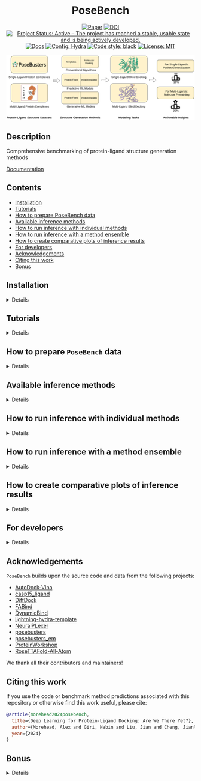 <div align="center">

# PoseBench

[![Paper](http://img.shields.io/badge/arXiv-Coming.Soon-B31B1B.svg)](TODO)
[![DOI](https://zenodo.org/badge/DOI/10.5281/zenodo.11199233.svg)](https://doi.org/10.5281/zenodo.11199233)
[![Project Status: Active – The project has reached a stable, usable state and is being actively developed.](https://www.repostatus.org/badges/latest/active.svg)](https://www.repostatus.org/#active)
[![Docs](https://assets.readthedocs.org/static/projects/badges/passing-flat.svg)](https://posebench.github.io/)
<a href="https://hydra.cc/"><img alt="Config: Hydra" src="https://img.shields.io/badge/config-hydra-89b8cd"></a>
<a href="https://github.com/psf/black"><img alt="Code style: black" src="https://img.shields.io/badge/code%20style-black-000000.svg"></a>
[![License: MIT](https://img.shields.io/badge/license-MIT-yellow.svg)](https://opensource.org/licenses/MIT)

<img src="./img/PoseBench.png" width="600">

</div>

## Description

Comprehensive benchmarking of protein-ligand structure generation methods

[Documentation](https://bioinfomachinelearning.github.io/PoseBench/)

## Contents

- [Installation](#installation)
- [Tutorials](#tutorials)
- [How to prepare PoseBench data](#how-to-prepare-posebench-data)
- [Available inference methods](#available-inference-methods)
- [How to run inference with individual methods](#how-to-run-inference-with-individual-methods)
- [How to run inference with a method ensemble](#how-to-run-inference-with-a-method-ensemble)
- [How to create comparative plots of inference results](#how-to-create-comparative-plots-of-inference-results)
- [For developers](#for-developers)
- [Acknowledgements](#acknowledgements)
- [Citing this work](#citing-this-work)
- [Bonus](#bonus)

## Installation

<details>

Install `mamba` for dependency management (as a fast alternative to Anaconda)

```bash
wget "https://github.com/conda-forge/miniforge/releases/latest/download/Mambaforge-$(uname)-$(uname -m).sh"
bash Mambaforge-$(uname)-$(uname -m).sh  # accept all terms and install to the default location
rm Mambaforge-$(uname)-$(uname -m).sh  # (optionally) remove installer after using it
source ~/.bashrc  # alternatively, one can restart their shell session to achieve the same result
```

Install dependencies for each method's environment (as desired)

```bash
# clone project
sudo apt-get install git-lfs  # NOTE: run this if you have not already installed `git-lfs`
git lfs install
git clone https://github.com/BioinfoMachineLearning/PoseBench --recursive
cd PoseBench

# create conda environments (~80 GB total)
# - PoseBench environment # (~15 GB)
mamba env create -f environments/posebench_environment.yaml
conda activate PoseBench  # NOTE: one still needs to use `conda` to (de)activate environments
pip3 install -e .
# - casp15_ligand_scoring environment (~3 GB)
mamba env create -f environments/casp15_ligand_scoring_environment.yaml
conda activate casp15_ligand_scoring  # NOTE: one still needs to use `conda` to (de)activate environments
pip3 install -e .
# - DiffDock environment (~13 GB)
mamba env create -f environments/diffdock_environment.yaml --prefix forks/DiffDock/DiffDock/
conda activate forks/DiffDock/DiffDock/  # NOTE: one still needs to use `conda` to (de)activate environments
# - FABind environment (~6 GB)
mamba env create -f environments/fabind_environment.yaml --prefix forks/FABind/FABind/
conda activate forks/FABind/FABind/  # NOTE: one still needs to use `conda` to (de)activate environments
# - DynamicBind environment (~13 GB)
mamba env create -f environments/dynamicbind_environment.yaml --prefix forks/DynamicBind/DynamicBind/
conda activate forks/DynamicBind/DynamicBind/  # NOTE: one still needs to use `conda` to (de)activate environments
# - NeuralPLexer environment (~14 GB)
mamba env create -f environments/neuralplexer_environment.yaml --prefix forks/NeuralPLexer/NeuralPLexer/
conda activate forks/NeuralPLexer/NeuralPLexer/  # NOTE: one still needs to use `conda` to (de)activate environments
cd forks/NeuralPLexer/ && pip3 install -e . && cd ../../
# - RoseTTAFold-All-Atom environment (~14 GB)
mamba env create -f environments/rfaa_environment.yaml --prefix forks/RoseTTAFold-All-Atom/RFAA/
conda activate forks/RoseTTAFold-All-Atom/RFAA/  # NOTE: one still needs to use `conda` to (de)activate environments
cd forks/RoseTTAFold-All-Atom/rf2aa/SE3Transformer/ && pip3 install --no-cache-dir -r requirements.txt && python3 setup.py install && cd ../../../../
# - AutoDock Vina Tools environment (~1 GB)
mamba env create -f environments/adfr_environment.yaml --prefix forks/Vina/ADFR/
conda activate forks/Vina/ADFR/  # NOTE: one still needs to use `conda` to (de)activate environments
```

Download checkpoints (~8.25 GB total)

```bash
# DynamicBind checkpoint (~0.25 GB)
cd forks/DynamicBind/
wget https://zenodo.org/records/10137507/files/workdir.zip
unzip workdir.zip
rm workdir.zip
cd ../../

# NeuralPLexer checkpoint (~6.5 GB)
cd forks/NeuralPLexer/
wget https://zenodo.org/records/10373581/files/neuralplexermodels_downstream_datasets_predictions.zip
unzip neuralplexermodels_downstream_datasets_predictions.zip
rm neuralplexermodels_downstream_datasets_predictions.zip
cd ../../

# RoseTTAFold-All-Atom checkpoint (~1.5 GB)
cd forks/RoseTTAFold-All-Atom/
wget http://files.ipd.uw.edu/pub/RF-All-Atom/weights/RFAA_paper_weights.pt
cd ../../
```

</details>

## Tutorials

<details>

We provide a two-part tutorial series of Jupyter notebooks to provide users with examples
of how to extend `PoseBench`, as outlined below.

1. [Adding a new dataset](https://github.com/BioinfoMachineLearning/PoseBench/blob/main/notebooks/adding_new_dataset_tutorial.ipynb)
2. [Adding a new method](https://github.com/BioinfoMachineLearning/PoseBench/blob/main/notebooks/adding_new_method_tutorial.ipynb)

</details>

## How to prepare `PoseBench` data

<details>

### Downloading Astex, PoseBusters, and CASP15 data

```bash
# fetch, extract, and clean-up preprocessed Astex Diverse and PoseBusters Benchmark data (~2 GB) #
cd data/
wget https://zenodo.org/records/11199233/files/astex_diverse_set.tar.gz
wget https://zenodo.org/records/11199233/files/posebusters_benchmark_set.tar.gz
wget https://zenodo.org/records/11199233/files/casp15_set.tar.gz
tar -xzf astex_diverse_set.tar.gz
tar -xzf posebusters_benchmark_set.tar.gz
tar -xzf casp15_set.tar.gz
rm astex_diverse_set.tar.gz
rm posebusters_benchmark_set.tar.gz
rm casp15_set.tar.gz
cd ../
```

### Downloading benchmark method predictions

```bash
# fetch, extract, and clean-up benchmark method predictions to reproduce paper results (~19 GB) #
# DiffDock predictions and results
cd forks/DiffDock/
wget https://zenodo.org/records/11199233/files/diffdock_benchmark_method_predictions.tar.gz
tar -xzf diffdock_benchmark_method_predictions.tar.gz
rm diffdock_benchmark_method_predictions.tar.gz
# FABind predictions and results
cd forks/FABind/
wget https://zenodo.org/records/11199233/files/fabind_benchmark_method_predictions.tar.gz
tar -xzf fabind_benchmark_method_predictions.tar.gz
rm fabind_benchmark_method_predictions.tar.gz
# DynamicBind predictions and results
cd forks/DynamicBind/inference/outputs/
wget https://zenodo.org/records/11199233/files/dynamicbind_benchmark_method_predictions.tar.gz
tar -xzf dynamicbind_benchmark_method_predictions.tar.gz
rm dynamicbind_benchmark_method_predictions.tar.gz
# NeuralPLexer predictions and results
cd forks/NeuralPLexer/
wget https://zenodo.org/records/11199233/files/neuralplexer_benchmark_method_predictions.tar.gz
tar -xzf neuralplexer_benchmark_method_predictions.tar.gz
rm neuralplexer_benchmark_method_predictions.tar.gz
# RoseTTAFold-All-Atom predictions and results
cd forks/RoseTTAFold-All-Atom/
wget https://zenodo.org/records/11199233/files/rfaa_benchmark_method_predictions.tar.gz
tar -xzf rfaa_benchmark_method_predictions.tar.gz
rm rfaa_benchmark_method_predictions.tar.gz
# TULIP predictions and results
cd forks/TULIP/
wget https://zenodo.org/records/11199233/files/tulip_benchmark_method_predictions.tar.gz
tar -xzf tulip_benchmark_method_predictions.tar.gz
rm tulip_benchmark_method_predictions.tar.gz
# AutoDock Vina predictions and results
cd forks/Vina/
wget https://zenodo.org/records/11199233/files/vina_benchmark_method_predictions.tar.gz
tar -xzf vina_benchmark_method_predictions.tar.gz
rm vina_benchmark_method_predictions.tar.gz
# Astex Diverse, PoseBusters Benchmark, and CASP15 consensus ensemble predictions and results
cd data/test_cases/
wget https://zenodo.org/records/11199233/files/astex_diverse_ensemble_benchmark_method_predictions.tar.gz
wget https://zenodo.org/records/11199233/files/posebusters_benchmark_ensemble_benchmark_method_predictions.tar.gz
wget https://zenodo.org/records/11199233/files/casp15_benchmark_method_predictions.tar.gz
tar -xzf astex_diverse_ensemble_benchmark_method_predictions.tar.gz
tar -xzf posebusters_benchmark_ensemble_benchmark_method_predictions.tar.gz
tar -xzf casp15_benchmark_method_predictions.tar.gz
rm astex_diverse_ensemble_benchmark_method_predictions.tar.gz
rm posebusters_benchmark_ensemble_benchmark_method_predictions.tar.gz
rm casp15_benchmark_method_predictions.tar.gz
```

### Downloading sequence databases (required only for RoseTTAFold-All-Atom inference)

```bash
# acquire multiple sequence alignment databases for RoseTTAFold-All-Atom (~2.5 TB)
cd forks/RoseTTAFold-All-Atom/

# uniref30 [46G]
wget http://wwwuser.gwdg.de/~compbiol/uniclust/2020_06/UniRef30_2020_06_hhsuite.tar.gz
mkdir -p UniRef30_2020_06
tar xfz UniRef30_2020_06_hhsuite.tar.gz -C ./UniRef30_2020_06

# BFD [272G]
wget https://bfd.mmseqs.com/bfd_metaclust_clu_complete_id30_c90_final_seq.sorted_opt.tar.gz
mkdir -p bfd
tar xfz bfd_metaclust_clu_complete_id30_c90_final_seq.sorted_opt.tar.gz -C ./bfd

# structure templates (including *_a3m.ffdata, *_a3m.ffindex)
wget https://files.ipd.uw.edu/pub/RoseTTAFold/pdb100_2021Mar03.tar.gz
tar xfz pdb100_2021Mar03.tar.gz

cd ../../
```

### Predicting apo protein structures using ESMFold

First create all the corresponding FASTA files for each protein sequence

```bash
python3 src/data/components/esmfold_fasta_preparation.py dataset=posebusters_benchmark
python3 src/data/components/esmfold_fasta_preparation.py dataset=astex_diverse
```

To generate the apo version of each protein structure,
create ESMFold-ready versions of the combined FASTA files
prepared above by the script `esmfold_fasta_preparation.py`
for the PoseBusters Benchmark and Astex Diverse sets, respectively

```bash
python3 src/data/components/esmfold_sequence_preparation.py dataset=posebusters_benchmark
python3 src/data/components/esmfold_sequence_preparation.py dataset=astex_diverse
```

Then, predict each apo protein structure using ESMFold's batch
inference script

```bash
python3 src/data/components/esmfold_batch_structure_prediction.py -i data/posebusters_benchmark_set/posebusters_benchmark_esmfold_sequences.fasta -o data/posebusters_benchmark_set/posebusters_benchmark_esmfold_structures --skip-existing
python3 src/data/components/esmfold_batch_structure_prediction.py -i data/astex_diverse_set/astex_diverse_esmfold_sequences.fasta -o data/astex_diverse_set/astex_diverse_esmfold_structures --skip-existing
```

**NOTE:** Having a CUDA-enabled device available when running ESMFold is highly recommended

**NOTE:** ESMFold may not be able to predict apo protein structures for a handful of exceedingly-long (e.g., >2000 token) input sequences

Lastly, align each apo protein structure to its corresponding
holo protein structure counterpart in the PoseBusters Benchmark
or Astex Diverse set, taking ligand conformations into account
during each alignment

```bash
python3 src/data/components/esmfold_apo_to_holo_alignment.py dataset=posebusters_benchmark num_workers=1
python3 src/data/components/esmfold_apo_to_holo_alignment.py dataset=astex_diverse num_workers=1
```

**NOTE:** The preprocessed CASP15 data available via the Zenodo download link above provides pre-holo-aligned predicted protein structures for the CASP15 dataset.

</details>

## Available inference methods

<details>

### Methods available individually

#### Fixed Protein Methods

| Name            | Source                                                                | PoseBusters Benchmarked | CASP Benchmarked |
| --------------- | --------------------------------------------------------------------- | ----------------------- | ---------------- |
| `DiffDock`      | [Corso et al.](https://openreview.net/forum?id=UfBIxpTK10)            | ✓                       | ✓                |
| `FABind`        | [Pei et al.](https://openreview.net/forum?id=PnWakgg1RL)              | ✓                       | ✗                |
| `AutoDock Vina` | [Eberhardt et al.](https://pubs.acs.org/doi/10.1021/acs.jcim.1c00203) | ✓                       | ✓                |
| `TULIP`         |                                                                       | ✓                       | ✓                |

#### Flexible Protein Methods

| Name                   | Source                                                                | PoseBusters Benchmarked | CASP Benchmarked |
| ---------------------- | --------------------------------------------------------------------- | ----------------------- | ---------------- |
| `DynamicBind`          | [Lu et al.](https://www.nature.com/articles/s41467-024-45461-2)       | ✓                       | ✓                |
| `NeuralPLexer`         | [Qiao et al.](https://www.nature.com/articles/s42256-024-00792-z)     | ✓                       | ✓                |
| `RoseTTAFold-All-Atom` | [Krishna et al.](https://www.science.org/doi/10.1126/science.adl2528) | ✓                       | ✓                |

### Methods available for ensembling

#### Fixed Protein Methods

| Name            | Source                                                                | PoseBusters Benchmarked | CASP Benchmarked |
| --------------- | --------------------------------------------------------------------- | ----------------------- | ---------------- |
| `DiffDock`      | [Corso et al.](https://openreview.net/forum?id=UfBIxpTK10)            | ✓                       | ✓                |
| `AutoDock Vina` | [Eberhardt et al.](https://pubs.acs.org/doi/10.1021/acs.jcim.1c00203) | ✓                       | ✓                |
| `TULIP`         |                                                                       | ✓                       | ✓                |

#### Flexible Protein Methods

| Name                   | Source                                                                | PoseBusters Benchmarked | CASP Benchmarked |
| ---------------------- | --------------------------------------------------------------------- | ----------------------- | ---------------- |
| `DynamicBind`          | [Lu et al.](https://www.nature.com/articles/s41467-024-45461-2)       | ✓                       | ✓                |
| `NeuralPLexer`         | [Qiao et al.](https://www.nature.com/articles/s42256-024-00792-z)     | ✓                       | ✓                |
| `RoseTTAFold-All-Atom` | [Krishna et al.](https://www.science.org/doi/10.1126/science.adl2528) | ✓                       | ✓                |

**NOTE**: Have a new method to add? Please let us know by creating a pull request. We would be happy to work with you to integrate new methodology into this benchmark!

</details>

## How to run inference with individual methods

<details>

### How to run inference with `DiffDock`

Prepare CSV input files

```bash
python3 src/data/diffdock_input_preparation.py dataset=posebusters_benchmark
python3 src/data/diffdock_input_preparation.py dataset=astex_diverse
python3 src/data/diffdock_input_preparation.py dataset=casp15 input_data_dir="$PWD"/data/casp15_set/targets input_protein_structure_dir="$PWD"/data/casp15_set/predicted_structures
```

Run inference on each dataset

```bash
python3 src/models/diffdock_inference.py dataset=posebusters_benchmark repeat_index=1
...
python3 src/models/diffdock_inference.py dataset=astex_diverse repeat_index=1
...
python3 src/models/diffdock_inference.py dataset=casp15 batch_size=1 repeat_index=1
...
```

Relax the generated ligand structures inside of their respective protein pockets

```bash
python3 src/models/inference_relaxation.py method=diffdock dataset=posebusters_benchmark remove_initial_protein_hydrogens=true assign_partial_charges_manually=true num_processes=1 repeat_index=1
...
python3 src/models/inference_relaxation.py method=diffdock dataset=astex_diverse remove_initial_protein_hydrogens=true assign_partial_charges_manually=true num_processes=1 repeat_index=1
...
```

**NOTE**: Increase `num_processes` according to your available CPU/GPU resources to improve throughput

Analyze inference results for each dataset

```bash
python3 src/analysis/inference_analysis.py method=diffdock dataset=posebusters_benchmark repeat_index=1
...
python3 src/analysis/inference_analysis.py method=diffdock dataset=astex_diverse repeat_index=1
...
```

Analyze inference results for the CASP15 dataset

```bash
# first assemble (unrelaxed and post ranking-relaxed) CASP15-compliant prediction submission files for scoring
python3 src/models/ensemble_generation.py ensemble_methods=\[diffdock\] input_csv_filepath=data/test_cases/casp15/ensemble_inputs.csv output_dir=data/test_cases/casp15/top_diffdock_ensemble_predictions_1 skip_existing=true relax_method_ligands_post_ranking=false export_file_format=casp15 export_top_n=5 combine_casp_output_files=true max_method_predictions=40 method_top_n_to_select=40 resume=true ensemble_benchmarking=true ensemble_benchmarking_dataset=casp15 cuda_device_index=0 ensemble_benchmarking_repeat_index=1
python3 src/models/ensemble_generation.py ensemble_methods=\[diffdock\] input_csv_filepath=data/test_cases/casp15/ensemble_inputs.csv output_dir=data/test_cases/casp15/top_diffdock_ensemble_predictions_1 skip_existing=true relax_method_ligands_post_ranking=true export_file_format=casp15 export_top_n=5 combine_casp_output_files=true max_method_predictions=40 method_top_n_to_select=40 resume=true ensemble_benchmarking=true ensemble_benchmarking_dataset=casp15 cuda_device_index=0 ensemble_benchmarking_repeat_index=1
# NOTE: the suffixes for both `output_dir` and `ensemble_benchmarking_repeat_index` should be modified to e.g., 2, 3, ...
...
# now score the CASP15-compliant submissions using the official CASP scoring pipeline
python3 src/analysis/inference_analysis_casp.py method=diffdock dataset=casp15 repeat_index=1
...
```

### How to run inference with `FABind`

Prepare CSV input files

```bash
python3 src/data/fabind_input_preparation.py dataset=posebusters_benchmark
python3 src/data/fabind_input_preparation.py dataset=astex_diverse
```

Run inference on each dataset

```bash
python3 src/models/fabind_inference.py dataset=posebusters_benchmark repeat_index=1
...
python3 src/models/fabind_inference.py dataset=astex_diverse repeat_index=1
...
```

Relax the generated ligand structures inside of their respective protein pockets

```bash
python3 src/models/inference_relaxation.py method=fabind dataset=posebusters_benchmark remove_initial_protein_hydrogens=true assign_partial_charges_manually=true num_processes=1 repeat_index=1
...
python3 src/models/inference_relaxation.py method=fabind dataset=astex_diverse remove_initial_protein_hydrogens=true assign_partial_charges_manually=true num_processes=1 repeat_index=1
...
```

**NOTE**: Increase `num_processes` according to your available CPU/GPU resources to improve throughput

Analyze inference results for each dataset

```bash
python3 src/analysis/inference_analysis.py method=fabind dataset=posebusters_benchmark repeat_index=1
...
python3 src/analysis/inference_analysis.py method=fabind dataset=astex_diverse repeat_index=1
...
```

### How to run inference with `DynamicBind`

Prepare CSV input files

```bash
python3 src/data/dynamicbind_input_preparation.py dataset=posebusters_benchmark
python3 src/data/dynamicbind_input_preparation.py dataset=astex_diverse
python3 src/data/dynamicbind_input_preparation.py dataset=casp15 input_data_dir="$PWD"/data/casp15_set/targets
```

Run inference on each dataset

```bash
python3 src/models/dynamicbind_inference.py dataset=posebusters_benchmark repeat_index=1
...
python3 src/models/dynamicbind_inference.py dataset=astex_diverse repeat_index=1
...
python3 src/models/dynamicbind_inference.py dataset=casp15 batch_size=1 input_data_dir="$PWD"/data/casp15_set/predicted_structures repeat_index=1
...
```

Relax the generated ligand structures inside of their respective protein pockets

```bash
python3 src/models/inference_relaxation.py method=dynamicbind dataset=posebusters_benchmark remove_initial_protein_hydrogens=true assign_partial_charges_manually=true num_processes=1 repeat_index=1
...
python3 src/models/inference_relaxation.py method=dynamicbind dataset=astex_diverse remove_initial_protein_hydrogens=true assign_partial_charges_manually=true num_processes=1 repeat_index=1
...
```

**NOTE**: Increase `num_processes` according to your available CPU/GPU resources to improve throughput

Analyze inference results for each dataset

```bash
python3 src/analysis/inference_analysis.py method=dynamicbind dataset=posebusters_benchmark repeat_index=1
...
python3 src/analysis/inference_analysis.py method=dynamicbind dataset=astex_diverse repeat_index=1
...
```

Analyze inference results for the CASP15 dataset

```bash
# first assemble (unrelaxed and post ranking-relaxed) CASP15-compliant prediction submission files for scoring
python3 src/models/ensemble_generation.py ensemble_methods=\[dynamicbind\] input_csv_filepath=data/test_cases/casp15/ensemble_inputs.csv output_dir=data/test_cases/casp15/top_dynamicbind_ensemble_predictions_1 skip_existing=true relax_method_ligands_post_ranking=false export_file_format=casp15 export_top_n=5 combine_casp_output_files=true max_method_predictions=40 method_top_n_to_select=40 resume=true ensemble_benchmarking=true ensemble_benchmarking_dataset=casp15 cuda_device_index=0 ensemble_benchmarking_repeat_index=1
python3 src/models/ensemble_generation.py ensemble_methods=\[dynamicbind\] input_csv_filepath=data/test_cases/casp15/ensemble_inputs.csv output_dir=data/test_cases/casp15/top_dynamicbind_ensemble_predictions_1 skip_existing=true relax_method_ligands_post_ranking=true export_file_format=casp15 export_top_n=5 combine_casp_output_files=true max_method_predictions=40 method_top_n_to_select=40 resume=true ensemble_benchmarking=true ensemble_benchmarking_dataset=casp15 cuda_device_index=0 ensemble_benchmarking_repeat_index=1
# NOTE: the suffixes for both `output_dir` and `ensemble_benchmarking_repeat_index` should be modified to e.g., 2, 3, ...
...
# now score the CASP15-compliant submissions using the official CASP scoring pipeline
python3 src/analysis/inference_analysis_casp.py method=dynamicbind dataset=casp15 repeat_index=1
...
```

### How to run inference with `NeuralPLexer`

Prepare CSV input files

```bash
python3 src/data/neuralplexer_input_preparation.py dataset=posebusters_benchmark
python3 src/data/neuralplexer_input_preparation.py dataset=astex_diverse
python3 src/data/neuralplexer_input_preparation.py dataset=casp15 input_data_dir="$PWD"/data/casp15_set/targets input_receptor_structure_dir="$PWD"/data/casp15_set/predicted_structures
```

Run inference on each dataset

```bash
python3 src/models/neuralplexer_inference.py dataset=posebusters_benchmark repeat_index=1
...
python3 src/models/neuralplexer_inference.py dataset=astex_diverse repeat_index=1
...
python3 src/models/neuralplexer_inference.py dataset=casp15 repeat_index=1
...
```

Relax the generated ligand structures inside of their respective protein pockets

```bash
python3 src/models/inference_relaxation.py method=neuralplexer dataset=posebusters_benchmark num_processes=1 remove_initial_protein_hydrogens=true assign_partial_charges_manually=true cache_files=false repeat_index=1
...
python3 src/models/inference_relaxation.py method=neuralplexer dataset=astex_diverse num_processes=1 remove_initial_protein_hydrogens=true assign_partial_charges_manually=true cache_files=false repeat_index=1
...
```

**NOTE**: Increase `num_processes` according to your available CPU/GPU resources to improve throughput

Align predicted protein-ligand structures to ground-truth complex structures

```bash
python3 src/analysis/complex_alignment.py method=neuralplexer dataset=posebusters_benchmark repeat_index=1
...
python3 src/analysis/complex_alignment.py method=neuralplexer dataset=astex_diverse repeat_index=1
...
```

Analyze inference results for each dataset

```bash
python3 src/analysis/inference_analysis.py method=neuralplexer dataset=posebusters_benchmark repeat_index=1
...
python3 src/analysis/inference_analysis.py method=neuralplexer dataset=astex_diverse repeat_index=1
...
```

Analyze inference results for the CASP15 dataset

```bash
# first assemble (unrelaxed and post ranking-relaxed) CASP15-compliant prediction submission files for scoring
python3 src/models/ensemble_generation.py ensemble_methods=\[neuralplexer\] input_csv_filepath=data/test_cases/casp15/ensemble_inputs.csv output_dir=data/test_cases/casp15/top_neuralplexer_ensemble_predictions_1 skip_existing=true relax_method_ligands_post_ranking=false export_file_format=casp15 export_top_n=5 combine_casp_output_files=true max_method_predictions=40 method_top_n_to_select=40 resume=true ensemble_benchmarking=true ensemble_benchmarking_dataset=casp15 cuda_device_index=0 ensemble_benchmarking_repeat_index=1
python3 src/models/ensemble_generation.py ensemble_methods=\[neuralplexer\] input_csv_filepath=data/test_cases/casp15/ensemble_inputs.csv output_dir=data/test_cases/casp15/top_neuralplexer_ensemble_predictions_1 skip_existing=true relax_method_ligands_post_ranking=true export_file_format=casp15 export_top_n=5 combine_casp_output_files=true max_method_predictions=40 method_top_n_to_select=40 resume=true ensemble_benchmarking=true ensemble_benchmarking_dataset=casp15 cuda_device_index=0 ensemble_benchmarking_repeat_index=1
# NOTE: the suffixes for both `output_dir` and `ensemble_benchmarking_repeat_index` should be modified to e.g., 2, 3, ...
...
# now score the CASP15-compliant submissions using the official CASP scoring pipeline
python3 src/analysis/inference_analysis_casp.py method=neuralplexer dataset=casp15 repeat_index=1
...
```

### How to run inference with `RoseTTAFold-All-Atom`

Prepare CSV input files

```bash
python3 src/data/rfaa_input_preparation.py dataset=posebusters_benchmark
python3 src/data/rfaa_input_preparation.py dataset=astex_diverse
python3 src/data/rfaa_input_preparation.py dataset=casp15 input_data_dir="$PWD"/data/casp15_set/targets
```

Run inference on each dataset

```bash
conda activate forks/RoseTTAFold-All-Atom/RFAA/
python3 src/models/rfaa_inference.py dataset=posebusters_benchmark run_inference_directly=true
python3 src/models/rfaa_inference.py dataset=astex_diverse run_inference_directly=true
python3 src/models/rfaa_inference.py dataset=casp15 run_inference_directly=true
conda deactivate
```

Extract predictions into separate files for proteins and ligands

```bash
python3 src/data/rfaa_output_extraction.py dataset=posebusters_benchmark
python3 src/data/rfaa_output_extraction.py dataset=astex_diverse
python3 src/data/rfaa_output_extraction.py dataset=casp15
```

Relax the generated ligand structures inside of their respective protein pockets

```bash
python3 src/models/inference_relaxation.py method=rfaa dataset=posebusters_benchmark num_processes=1 remove_initial_protein_hydrogens=true
python3 src/models/inference_relaxation.py method=rfaa dataset=astex_diverse num_processes=1 remove_initial_protein_hydrogens=true
```

**NOTE**: Increase `num_processes` according to your available CPU/GPU resources to improve throughput

Align predicted protein-ligand structures to ground-truth complex structures

```bash
python3 src/analysis/complex_alignment.py method=rfaa dataset=posebusters_benchmark
python3 src/analysis/complex_alignment.py method=rfaa dataset=astex_diverse
```

Analyze inference results for each dataset

```bash
python3 src/analysis/inference_analysis.py method=rfaa dataset=posebusters_benchmark
python3 src/analysis/inference_analysis.py method=rfaa dataset=astex_diverse
```

Analyze inference results for the CASP15 dataset

```bash
# first assemble (unrelaxed and post ranking-relaxed) CASP15-compliant prediction submission files for scoring
python3 src/models/ensemble_generation.py ensemble_methods=\[rfaa\] input_csv_filepath=data/test_cases/casp15/ensemble_inputs.csv output_dir=data/test_cases/casp15/top_rfaa_ensemble_predictions_1 skip_existing=true relax_method_ligands_post_ranking=false export_file_format=casp15 export_top_n=5 combine_casp_output_files=true max_method_predictions=40 method_top_n_to_select=40 resume=true ensemble_benchmarking=true ensemble_benchmarking_dataset=casp15 cuda_device_index=0 ensemble_benchmarking_repeat_index=1
python3 src/models/ensemble_generation.py ensemble_methods=\[rfaa\] input_csv_filepath=data/test_cases/casp15/ensemble_inputs.csv output_dir=data/test_cases/casp15/top_rfaa_ensemble_predictions_1 skip_existing=true relax_method_ligands_post_ranking=true export_file_format=casp15 export_top_n=5 combine_casp_output_files=true max_method_predictions=40 method_top_n_to_select=40 resume=true ensemble_benchmarking=true ensemble_benchmarking_dataset=casp15 cuda_device_index=0 ensemble_benchmarking_repeat_index=1
# NOTE: the suffixes for both `output_dir` and `ensemble_benchmarking_repeat_index` should be modified to e.g., 2, 3, ...
...
# now score the CASP15-compliant submissions using the official CASP scoring pipeline
python3 src/analysis/inference_analysis_casp.py method=rfaa dataset=casp15 targets="[T1124, T1127v2, T1146, T1152, T1158v1, T1158v2, T1158v3, T1158v4, T1186, T1187, T1188]" repeat_index=1
...
```

### How to run inference with `AutoDock Vina`

Prepare CSV input files

```bash
cp forks/DiffDock/inference/diffdock_posebusters_benchmark_inputs.csv forks/Vina/inference/vina_posebusters_benchmark_inputs.csv
cp forks/DiffDock/inference/diffdock_astex_diverse_inputs.csv forks/Vina/inference/vina_astex_diverse_inputs.csv
cp forks/DiffDock/inference/diffdock_casp15_inputs.csv forks/Vina/inference/vina_casp15_inputs.csv
```

Run inference on each dataset

```bash
python3 src/models/vina_inference.py dataset=posebusters_benchmark method=diffdock repeat_index=1 # NOTE: DiffDock-L's binding pockets are recommended as the default Vina input
...
python3 src/models/vina_inference.py dataset=astex_diverse method=diffdock repeat_index=1
...
python3 src/models/vina_inference.py dataset=casp15 method=diffdock repeat_index=1
...
```

Copy Vina's predictions to the corresponding inference directory for each repeat

```bash
mkdir -p forks/Vina/inference/vina_diffdock_posebusters_benchmark_outputs_1 && cp -r data/test_cases/posebusters_benchmark/vina_diffdock_posebusters_benchmark_outputs_1/* forks/Vina/inference/vina_diffdock_posebusters_benchmark_outputs_1
...
mkdir -p forks/Vina/inference/vina_diffdock_astex_diverse_outputs_1 && cp -r data/test_cases/astex_diverse/vina_diffdock_astex_diverse_outputs_1/* forks/Vina/inference/vina_diffdock_astex_diverse_outputs_1
...
mkdir -p forks/Vina/inference/vina_diffdock_casp15_outputs_1 && cp -r data/test_cases/casp15/vina_diffdock_casp15_outputs_1/* forks/Vina/inference/vina_diffdock_casp15_outputs_1
...
```

Relax the generated ligand structures inside of their respective protein pockets

```bash
python3 src/models/inference_relaxation.py method=vina vina_binding_site_method=diffdock dataset=posebusters_benchmark remove_initial_protein_hydrogens=true assign_partial_charges_manually=true num_processes=1 repeat_index=1
...
python3 src/models/inference_relaxation.py method=vina vina_binding_site_method=diffdock dataset=astex_diverse remove_initial_protein_hydrogens=true assign_partial_charges_manually=true num_processes=1 repeat_index=1
...
```

**NOTE**: Increase `num_processes` according to your available CPU/GPU resources to improve throughput

Analyze inference results for each dataset

```bash
python3 src/analysis/inference_analysis.py method=vina vina_binding_site_method=diffdock dataset=posebusters_benchmark repeat_index=1
...
python3 src/analysis/inference_analysis.py method=vina vina_binding_site_method=diffdock dataset=astex_diverse repeat_index=1
...
```

Analyze inference results for the CASP15 dataset

```bash
# assemble (unrelaxed and post ranking-relaxed) CASP15-compliant prediction submission files for scoring
python3 src/models/ensemble_generation.py ensemble_methods=\[vina\] vina_binding_site_methods=\[diffdock\] input_csv_filepath=data/test_cases/casp15/ensemble_inputs.csv output_dir=data/test_cases/casp15/top_vina_diffdock_ensemble_predictions_1 skip_existing=true relax_method_ligands_post_ranking=false export_file_format=casp15 export_top_n=5 combine_casp_output_files=true max_method_predictions=40 method_top_n_to_select=40 resume=true ensemble_benchmarking=true ensemble_benchmarking_dataset=casp15 cuda_device_index=0 ensemble_benchmarking_repeat_index=1
python3 src/models/ensemble_generation.py ensemble_methods=\[vina\] vina_binding_site_methods=\[diffdock\] input_csv_filepath=data/test_cases/casp15/ensemble_inputs.csv output_dir=data/test_cases/casp15/top_vina_diffdock_ensemble_predictions_1 skip_existing=true relax_method_ligands_post_ranking=true export_file_format=casp15 export_top_n=5 combine_casp_output_files=true max_method_predictions=40 method_top_n_to_select=40 resume=true ensemble_benchmarking=true ensemble_benchmarking_dataset=casp15 cuda_device_index=0 ensemble_benchmarking_repeat_index=1
# NOTE: the suffixes for both `output_dir` and `ensemble_benchmarking_repeat_index` should be modified to e.g., 2, 3, ...
...
# now score the CASP15-compliant submissions using the official CASP scoring pipeline
python3 src/analysis/inference_analysis_casp.py method=vina vina_binding_site_method=diffdock dataset=casp15 repeat_index=1
...
```

### How to run inference with `TULIP`

Gather all template ligands pre-generated by `TULIP` and collate the resulting ligand fragment SDF files

```bash
python3 src/data/tulip_output_extraction.py dataset=posebusters_benchmark
python3 src/data/tulip_output_extraction.py dataset=astex_diverse
python3 src/data/tulip_output_extraction.py dataset=casp15
```

Relax the generated ligand structures inside of their respective protein pockets

```bash
python3 src/models/inference_relaxation.py method=tulip dataset=posebusters_benchmark remove_initial_protein_hydrogens=true assign_partial_charges_manually=true num_processes=1
...
python3 src/models/inference_relaxation.py method=tulip dataset=astex_diverse remove_initial_protein_hydrogens=true assign_partial_charges_manually=true num_processes=1
...
```

**NOTE**: Increase `num_processes` according to your available CPU/GPU resources to improve throughput

Analyze inference results for each dataset

```bash
python3 src/analysis/inference_analysis.py method=tulip dataset=posebusters_benchmark
...
python3 src/analysis/inference_analysis.py method=tulip dataset=astex_diverse
...
```

Analyze inference results for the CASP15 dataset

```bash
# then assemble (unrelaxed and post ranking-relaxed) CASP15-compliant prediction submission files for scoring
python3 src/models/ensemble_generation.py ensemble_methods=\[tulip\] input_csv_filepath=data/test_cases/casp15/ensemble_inputs.csv output_dir=data/test_cases/casp15/top_tulip_ensemble_predictions_1 skip_existing=true relax_method_ligands_post_ranking=false export_file_format=casp15 export_top_n=5 combine_casp_output_files=true max_method_predictions=40 method_top_n_to_select=40 resume=true ensemble_benchmarking=true ensemble_benchmarking_dataset=casp15 cuda_device_index=0 ensemble_benchmarking_repeat_index=1
python3 src/models/ensemble_generation.py ensemble_methods=\[tulip\] input_csv_filepath=data/test_cases/casp15/ensemble_inputs.csv output_dir=data/test_cases/casp15/top_tulip_ensemble_predictions_1 skip_existing=true relax_method_ligands_post_ranking=true export_file_format=casp15 export_top_n=5 combine_casp_output_files=true max_method_predictions=40 method_top_n_to_select=40 resume=true ensemble_benchmarking=true ensemble_benchmarking_dataset=casp15 cuda_device_index=0 ensemble_benchmarking_repeat_index=1
# NOTE: the suffixes for both `output_dir` and `ensemble_benchmarking_repeat_index` should be modified to e.g., 2, 3, ...
...
# now score the CASP15-compliant submissions using the official CASP scoring pipeline
python3 src/analysis/inference_analysis_casp.py method=tulip dataset=casp15 targets='[H1135, H1171v1, H1171v2, H1172v1, H1172v2, H1172v3, H1172v4, T1124, T1127v2, T1152, T1158v1, T1158v2, T1158v3, T1158v4, T1186, T1187]'
...
```

</details>

## How to run inference with a method ensemble

<details>

Using an `ensemble` of methods, generate predictions for a new protein target using each method and (e.g., consensus-)rank the pool of predictions

```bash
# generate each method's prediction script for a target
# NOTE: to predict input ESMFold protein structures when they are not already locally available in `data/ensemble_proteins/`, e.g., on a SLURM cluster first run e.g., `srun --partition=gpu --gres=gpu:A100:1 --mem=59G --time=01:00:00 --pty bash` to ensure a GPU is available for inference
python3 src/models/ensemble_generation.py input_csv_filepath=data/test_cases/5S8I_2LY/ensemble_inputs.csv output_dir=data/test_cases/5S8I_2LY/top_consensus_ensemble_predictions_1 max_method_predictions=40 ensemble_ranking_method=consensus resume=false ensemble_methods='[diffdock, dynamicbind, neuralplexer, rfaa]'
# ...
# now, manually run each desired method's generated prediction script, with the exception of AutoDock Vina which uses other methods' predictions
# ...
python3 src/models/ensemble_generation.py input_csv_filepath=data/test_cases/5S8I_2LY/ensemble_inputs.csv output_dir=data/test_cases/5S8I_2LY/top_consensus_ensemble_predictions_1 max_method_predictions=40 ensemble_ranking_method=consensus resume=true generate_vina_scripts=true vina_binding_site_methods=[diffdock]
# now, manually run AutoDock Vina's generated prediction script for each binding site prediction method
#...
# lastly, organize each method's predictions together
python3 src/models/ensemble_generation.py input_csv_filepath=data/test_cases/5S8I_2LY/ensemble_inputs.csv output_dir=data/test_cases/5S8I_2LY/top_consensus_ensemble_predictions_1 max_method_predictions=40 ensemble_ranking_method=consensus resume=true generate_vina_scripts=false vina_binding_site_methods=[diffdock]
```

Benchmark (ensemble-)ranked predictions across each test dataset

```bash
# benchmark using the PoseBusters Benchmark dataset e.g., after generating 40 complexes per target with each method
python3 src/models/ensemble_generation.py input_csv_filepath=data/test_cases/posebusters_benchmark/ensemble_inputs.csv output_dir=data/test_cases/posebusters_benchmark/top_consensus_ensemble_predictions_1 max_method_predictions=40 export_top_n=1 export_file_format=null skip_existing=true relax_method_ligands_post_ranking=false resume=true cuda_device_index=0 ensemble_methods='[diffdock, dynamicbind, neuralplexer, rfaa, tulip, vina]' ensemble_benchmarking=true ensemble_benchmarking_dataset=posebusters_benchmark ensemble_ranking_method=consensus ensemble_benchmarking_repeat_index=1
python3 src/models/ensemble_generation.py input_csv_filepath=data/test_cases/posebusters_benchmark/ensemble_inputs.csv output_dir=data/test_cases/posebusters_benchmark/top_consensus_ensemble_predictions_1 max_method_predictions=40 export_top_n=1 export_file_format=null skip_existing=true relax_method_ligands_post_ranking=true resume=true cuda_device_index=0 ensemble_methods='[diffdock, dynamicbind, neuralplexer, rfaa, tulip, vina]' ensemble_benchmarking=true ensemble_benchmarking_dataset=posebusters_benchmark ensemble_ranking_method=consensus ensemble_benchmarking_repeat_index=1
...
# benchmark using the Astex Diverse dataset e.g., after generating 40 complexes per target with each method
python3 src/models/ensemble_generation.py input_csv_filepath=data/test_cases/astex_diverse/ensemble_inputs.csv output_dir=data/test_cases/astex_diverse/top_consensus_ensemble_predictions_1 max_method_predictions=40 export_top_n=1 export_file_format=null skip_existing=true relax_method_ligands_post_ranking=false resume=true cuda_device_index=0 ensemble_methods='[diffdock, dynamicbind, neuralplexer, rfaa, tulip, vina]' ensemble_benchmarking=true ensemble_benchmarking_dataset=astex_diverse ensemble_ranking_method=consensus ensemble_benchmarking_repeat_index=1
python3 src/models/ensemble_generation.py input_csv_filepath=data/test_cases/astex_diverse/ensemble_inputs.csv output_dir=data/test_cases/astex_diverse/top_consensus_ensemble_predictions_1 max_method_predictions=40 export_top_n=1 export_file_format=null skip_existing=true relax_method_ligands_post_ranking=true resume=true cuda_device_index=0 ensemble_methods='[diffdock, dynamicbind, neuralplexer, rfaa, tulip, vina]' ensemble_benchmarking=true ensemble_benchmarking_dataset=astex_diverse ensemble_ranking_method=consensus ensemble_benchmarking_repeat_index=1
...
# benchmark using the CASP15 dataset e.g., after generating 40 complexes per target with each method
python3 src/models/ensemble_generation.py input_csv_filepath=data/test_cases/casp15/ensemble_inputs.csv output_dir=data/test_cases/casp15/top_consensus_ensemble_predictions_1 combine_casp_output_files=true max_method_predictions=40 export_top_n=5 export_file_format=casp15 skip_existing=true relax_method_ligands_post_ranking=false resume=true cuda_device_index=0 ensemble_methods='[diffdock, dynamicbind, neuralplexer, rfaa, tulip, vina]' ensemble_benchmarking=true ensemble_benchmarking_dataset=casp15 ensemble_ranking_method=consensus ensemble_benchmarking_repeat_index=1
python3 src/models/ensemble_generation.py input_csv_filepath=data/test_cases/casp15/ensemble_inputs.csv output_dir=data/test_cases/casp15/top_consensus_ensemble_predictions_1 combine_casp_output_files=true max_method_predictions=40 export_top_n=5 export_file_format=casp15 skip_existing=true relax_method_ligands_post_ranking=true resume=true cuda_device_index=0 ensemble_methods='[diffdock, dynamicbind, neuralplexer, rfaa, tulip, vina]' ensemble_benchmarking=true ensemble_benchmarking_dataset=casp15 ensemble_ranking_method=consensus ensemble_benchmarking_repeat_index=1
...
# analyze benchmarking results for the PoseBusters Benchmark dataset
python3 src/analysis/inference_analysis.py method=ensemble dataset=posebusters_benchmark repeat_index=1
...
# analyze benchmarking results for the Astex Diverse dataset
python3 src/analysis/inference_analysis.py method=ensemble dataset=astex_diverse repeat_index=1
...
# analyze benchmarking results for the CASP15 dataset
python3 src/analysis/inference_analysis_casp.py method=ensemble dataset=casp15 ensemble_ranking_method=consensus repeat_index=1
...
```

To benchmark ensemble ranking using the above commands, you must have already run the corresponding `*_inference.py` script for each method described in the section [How to run inference with individual methods](#how-to-run-inference-with-individual-methods) (with the exception of `FABind`, which will not referenced during CASP15 benchmarking)

**NOTE**: In addition to having `consensus` as an available value for `ensemble_ranking_method`, one can also set `ensemble_ranking_method=ff` to have the method ensemble's top-ranked predictions selected using the criterion of "minimum (molecular dynamics) force field energy" (albeit while incurring a very large runtime complexity)

</details>

## How to create comparative plots of inference results

<details>

Execute (and customize as desired) notebooks to prepare paper-ready result plots

```bash
jupyter notebook notebooks/posebusters_astex_inference_results_plotting.ipynb
jupyter notebook notebooks/casp15_inference_results_plotting.ipynb
```

</details>

## For developers

<details>

### Dependency management

We use `mamba` to manage the project's underlying dependencies. Notably, to update the dependencies listed in a particular `environments/*_environment.yml` file:

```bash
mamba env export > env.yaml # e.g., run this after installing new dependencies locally within a given `conda` environment
diff environments/posebench_environment.yaml env.yaml # note the differences and copy accepted changes back into e.g., `environments/posebench_environment.yaml`
rm env.yaml # clean up temporary environment file
```

### Code formatting

We use `pre-commit` to automatically format the project's code. To set up `pre-commit` (one time only) for automatic code linting and formatting upon each execution of `git commit`:

```bash
pre-commit install
```

To manually reformat all files in the project as desired:

```bash
pre-commit run -a
```

### Documentation

We `sphinx` to maintain the project's code documentation. To build a local version of the project's `sphinx` documentation web pages:

```bash
# assuming you are located in the `PoseBench` top-level directory
pip install -r docs/.docs.requirements # one-time only
rm -rf docs/build/ && sphinx-build docs/source/ docs/build/ # NOTE: errors can safely be ignored
```

</details>

## Acknowledgements

`PoseBench` builds upon the source code and data from the following projects:

- [AutoDock-Vina](https://github.com/ccsb-scripps/AutoDock-Vina)
- [casp15_ligand](https://git.scicore.unibas.ch/schwede/casp15_ligand)
- [DiffDock](https://github.com/gcorso/DiffDock)
- [FABind](https://github.com/QizhiPei/FABind)
- [DynamicBind](https://github.com/luwei0917/DynamicBind)
- [lightning-hydra-template](https://github.com/ashleve/lightning-hydra-template)
- [NeuralPLexer](https://github.com/zrqiao/NeuralPLexer)
- [posebusters](https://github.com/maabuu/posebusters)
- [posebusters_em](https://github.com/maabuu/posebusters_em)
- [ProteinWorkshop](https://github.com/a-r-j/ProteinWorkshop)
- [RoseTTAFold-All-Atom](https://github.com/baker-laboratory/RoseTTAFold-All-Atom)

We thank all their contributors and maintainers!

## Citing this work

If you use the code or benchmark method predictions associated with this repository or otherwise find this work useful, please cite:

```bibtex
@article{morehead2024posebench,
  title={Deep Learning for Protein-Ligand Docking: Are We There Yet?},
  author={Morehead, Alex and Giri, Nabin and Liu, Jian and Cheng, Jianlin},
  year={2024}
}
```

## Bonus

<details>

Lastly, thanks to Stable Diffusion for generating this quaint representation of what my brain looked like after assembling this codebase. 💣

<div align="center">

<img src="./img/WorkBench.jpeg" width="600">

</div>

</details>

